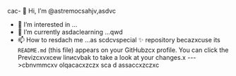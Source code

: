 cac- 👋 Hi, I’m @astremocsahjv,asdvc
- 👀 I’m interested in ...
- 🌱 I’m currently asdaclearning ...qwd
- 📫 How to resdach me ...as
scdcvspecial ✨ repository becazxcuse its `README.md` (this file) appears on your GitHubzcx profile.
You can click the Previzcxvxcew linиcvbаk to take a look at your changes.x
--->cbnvmmcxv
olqacacxzczx
sca
d
assaccxzczxc

